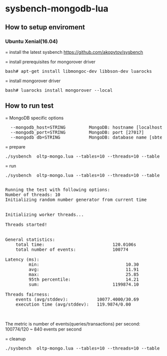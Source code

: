 # sysbench-mongodb-lua


 <h2>How to setup enviroment</h2>
 
  <h3>Ubuntu Xenial(16.04)</h3>
 
 = install the latest sysbench
   https://github.com/akopytov/sysbench
 
 = install prerequisites for mongorover driver
   <pre>bash# apt-get install libmongoc-dev libbson-dev luarocks</pre>
  
 = install mongorover driver
   <pre>bash# luarocks install mongorover --local</pre>
  
 <h2>How to run test</h2>
 
 = MongoDB specific options
 <pre>
  --mongodb_host=STRING         MongoDB: hostname [localhost]
  --mongodb_port=STRING         MongoDB: port [27017]
  --mongodb_db=STRING           MongoDB: database name [sbtest_test]
</pre>
 = prepare
 
 <pre>./sysbench  oltp-mongo.lua --tables=10 --threads=10 --table_size=100 --mongodb_db=sbtest --mongodb_host=localhost --mongodb_port=27017 prepare</pre>
 
 = run 
 <pre>./sysbench  oltp-mongo.lua --tables=10 --threads=10 --table_size=100 --mongodb_db=sbtest --mongodb_host=localhost --mongodb_port=27017 --time=120 run</pre>
 <pre>

Running the test with following options:
Number of threads: 10
Initializing random number generator from current time


Initializing worker threads...

Threads started!


General statistics:
    total time:                          120.0106s
    total number of events:              100774

Latency (ms):
         min:                                 10.30
         avg:                                 11.91
         max:                                 25.85
         95th percentile:                     14.21
         sum:                            1199874.10

Threads fairness:
    events (avg/stddev):           10077.4000/30.69
    execution time (avg/stddev):   119.9874/0.00

 </pre>

The metric is number of events(queries/transactions) per second: 100774/120 ~ 840 events per second

= cleanup
 <pre>./sysbench  oltp-mongo.lua --tables=10 --threads=10 --table_size=100 --mongodb_db=sbtest --mongodb_host=localhost --mongodb_port=27017 cleanup</pre>
 
 
